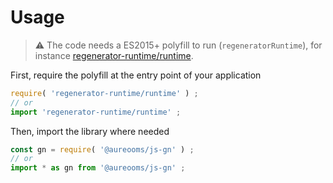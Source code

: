 # Usage

> :warning: The code needs a ES2015+ polyfill to run (`regeneratorRuntime`),
> for instance [regenerator-runtime/runtime](https://babeljs.io/docs/usage/polyfill).

First, require the polyfill at the entry point of your application
```js
require( 'regenerator-runtime/runtime' ) ;
// or
import 'regenerator-runtime/runtime' ;
```

Then, import the library where needed
```js
const gn = require( '@aureooms/js-gn' ) ;
// or
import * as gn from '@aureooms/js-gn' ;
```
